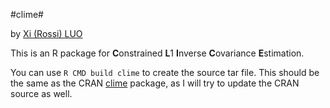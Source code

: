 #clime#

by [Xi (Rossi) LUO](https://sites.google.com/site/xirossiluo/)

This is an R package for **C**onstrained **L**1 **I**nverse **C**ovariance **E**stimation. 

You can use `R CMD build clime` to create the source tar file. This should be the same as the CRAN [clime](http://cran.r-project.org/web/packages/clime/index.html)  package, as I will try to update the CRAN source as well. 
